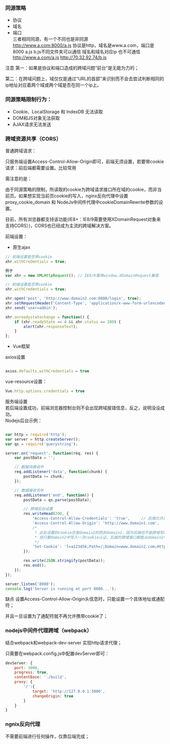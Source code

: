 
### 同源策略
- 协议
- 域名
- 端口<br>
三者相同同源，有一个不同也是非同源<br>
http://www.a.com:8000/a.js
协议是http，域名是www.a.com，端口是8000 a.js b.js不同文件夹可以通信
域名和域名对应ip 也不可通信
http://www.a.com/a.js
http://70.32.92.74/b.js


注意
第一：如果是协议和端口造成的跨域问题“前台”是无能为力的；

第二：在跨域问题上，域仅仅是通过“URL的首部”来识别而不会去尝试判断相同的ip地址对应着两个域或两个域是否在同一个ip上。

### 同源策略限制行为：
- Cookie、LocalStorage 和 IndexDB 无法读取
- DOM和JS对象无法获取
- AJAX请求无法发送

### 跨域资源共享（CORS）
普通跨域请求：

只服务端设置Access-Control-Allow-Origin即可，前端无须设置，若要带cookie请求：前后端都需要设置。比较常用

需注意的是：

由于同源策略的限制，所读取的cookie为跨域请求接口所在域的cookie，而非当前页。如果想实现当前页cookie的写入，nginx反向代理中设置proxy_cookie_domain 和 NodeJs中间件代理中cookieDomainRewrite参数的设置。

目前，所有浏览器都支持该功能(IE8+：IE8/9需要使用XDomainRequest对象来支持CORS）)，CORS也已经成为主流的跨域解决方案。

前端设置：

- 原生ajax
```js
// 前端设置是否带cookie
xhr.withCredentials = true;

例子
var xhr = new XMLHttpRequest(); // IE8/9需用window.XDomainRequest兼容

// 前端设置是否带cookie
xhr.withCredentials = true;

xhr.open('post', 'http://www.domain2.com:8080/login', true);
xhr.setRequestHeader('Content-Type', 'application/x-www-form-urlencoded');
xhr.send('user=admin');

xhr.onreadystatechange = function() {
    if (xhr.readyState == 4 && xhr.status == 200) {
        alert(xhr.responseText);
    }
};

```

- Vue框架

axios设置

```js

axios.defaults.withCredentials = true

```
vue-resource设置：

```js
Vue.http.options.credentials = true

```

服务端设置   <br>
若后端设置成功，前端浏览器控制台则不会出现跨域报错信息，反之，说明没设成功。   <br>
Nodejs后台示例：


```js

var http = require('http');
var server = http.createServer();
var qs = require('querystring');

server.on('request', function(req, res) {
    var postData = '';

    // 数据块接收中
    req.addListener('data', function(chunk) {
        postData += chunk;
    });

    // 数据接收完毕
    req.addListener('end', function() {
        postData = qs.parse(postData);

        // 跨域后台设置
        res.writeHead(200, {
            'Access-Control-Allow-Credentials': 'true',     // 后端允许发送Cookie
            'Access-Control-Allow-Origin': 'http://www.domain1.com',    // 允许访问的域（协议+域名+端口）
            /* 
             * 此处设置的cookie还是domain2的而非domain1，因为后端也不能跨域写cookie(nginx反向代理可以实现)，
             * 但只要domain2中写入一次cookie认证，后面的跨域接口都能从domain2中获取cookie，从而实现所有的接口都能跨域访问
             */
            'Set-Cookie': 'l=a123456;Path=/;Domain=www.domain2.com;HttpOnly'  // HttpOnly的作用是让js无法读取cookie
        });

        res.write(JSON.stringify(postData));
        res.end();
    });
});

server.listen('8080');
console.log('Server is running at port 8080...');

```
缺点
设置Access-Control-Allow-Origin头信息时，只能设置一个具体地址或通配符；

并且一旦设置为了通配符就不再允许携带cookie了；


### nodejs中间件代理跨域（webpack）

结合webpack和webpack-dev-server 实现http请求代理；

只需要在webpack.config.js中配置devServer即可：

```js
devServer: {
	port: 3000,
    progress: true,
    contentBase: './build',
    proxy: {
        '/':{
            target: 'http://127.0.0.1:3000',
            changeOrigin: true
        }
    }
}
```
### ngnix反向代理
不需要前端进行任何操作，仅靠后端完成；





